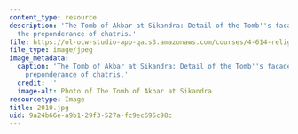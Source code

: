 ```yaml
---
content_type: resource
description: 'The Tomb of Akbar at Sikandra: Detail of the Tomb''s facade showing
  the preponderance of chatris.'
file: https://ol-ocw-studio-app-qa.s3.amazonaws.com/courses/4-614-religious-architecture-and-islamic-cultures-fall-2002/9a24b66ea9b129f3527afc9ec695c98c_2010.jpg
file_type: image/jpeg
image_metadata:
  caption: 'The Tomb of Akbar at Sikandra: Detail of the Tomb''s facade showing the
    preponderance of chatris.'
  credit: ''
  image-alt: Photo of The Tomb of Akbar at Sikandra
resourcetype: Image
title: 2010.jpg
uid: 9a24b66e-a9b1-29f3-527a-fc9ec695c98c
---
```

